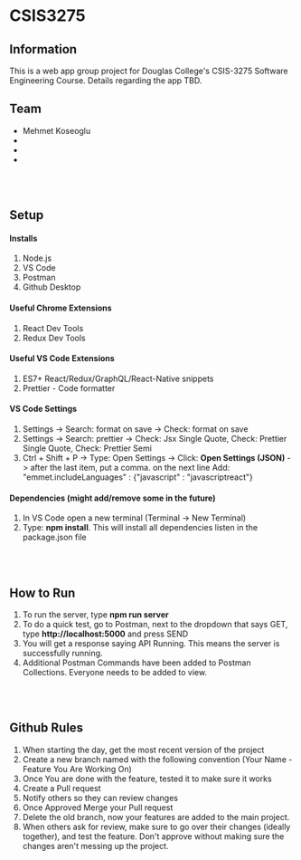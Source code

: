 # CSIS3275
## Information
This is a web app group project for Douglas College's CSIS-3275 Software Engineering Course. Details regarding the app TBD.

## Team
- Mehmet Koseoglu
- 
- 
-

<br></br>
## Setup
#### Installs
1. Node.js
2. VS Code
3. Postman
4. Github Desktop

#### Useful Chrome Extensions
1. React Dev Tools
2. Redux Dev Tools

#### Useful VS Code Extensions
1. ES7+ React/Redux/GraphQL/React-Native snippets
2. Prettier - Code formatter 

#### VS Code Settings
1. Settings -> Search: format on save -> Check: format on save 
2. Settings -> Search: prettier -> Check: Jsx Single Quote, Check: Prettier Single Quote, Check: Prettier Semi 
3. Ctrl + Shift + P -> Type: Open Settings -> Click: **Open Settings (JSON)** -> after the last item, put a comma. on the next line Add: "emmet.includeLanguages" : {"javascript" : "javascriptreact"}

#### Dependencies (might add/remove some in the future)
1. In VS Code open a new terminal (Terminal -> New Terminal)
2. Type: **npm install**. This will install all dependencies listen in the package.json file

<br></br>
## How to Run
1. To run the server, type **npm run server**
2. To do a quick test, go to Postman, next to the dropdown that says GET, type **http://localhost:5000** and press SEND
3. You will get a response saying API Running. This means the server is successfully running.
4. Additional Postman Commands have been added to Postman Collections. Everyone needs to be added to view.

<br></br>
## Github Rules
1. When starting the day, get the most recent version of the project
2. Create a new branch named with the following convention (Your Name - Feature You Are Working On)
3. Once You are done with the feature, tested it to make sure it works
4. Create a Pull request
5. Notify others so they can review changes
6. Once Approved Merge your Pull request
7. Delete the old branch, now your features are added to the main project.
8. When others ask for review, make sure to go over their changes (ideally together), and test the feature. Don't approve without making sure the changes aren't messing up the project.
